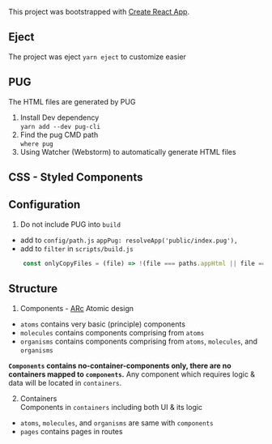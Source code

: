 This project was bootstrapped with [Create React App](https://github.com/facebook/create-react-app).
## Eject
The project was eject `yarn eject` to customize easier

## PUG
The HTML files are generated by PUG
1. Install Dev dependency  
`yarn add --dev pug-cli` 
2. Find the pug CMD path   
`where pug`  
3. Using Watcher (Webstorm) to automatically generate HTML files  

## CSS - Styled Components

## Configuration
1. Do not include PUG into `build`
- add to `config/path.js` `appPug: resolveApp('public/index.pug'),`
- add to `filter` in `scripts/build.js`
```javascript
    const onlyCopyFiles = (file) => !(file === paths.appHtml || file === paths.appPug);
```

## Structure
1. Components - [ARc](https://arc.js.org/) Atomic design
- `atoms` contains very basic (principle) components
- `molecules` contains components comprising from `atoms`
- `organisms` contains components comprising from `atoms`, `molecules`, and `organisms`  

**`Components` contains no-container-components only, there are no containers mapped to `components`.**
Any component which requires logic & data will be located in `containers`.

2. Containers  
Components in `containers` including both UI & its logic  
- `atoms`, `molecules`, and `organisms` are same with `components`
- `pages` contains pages in routes